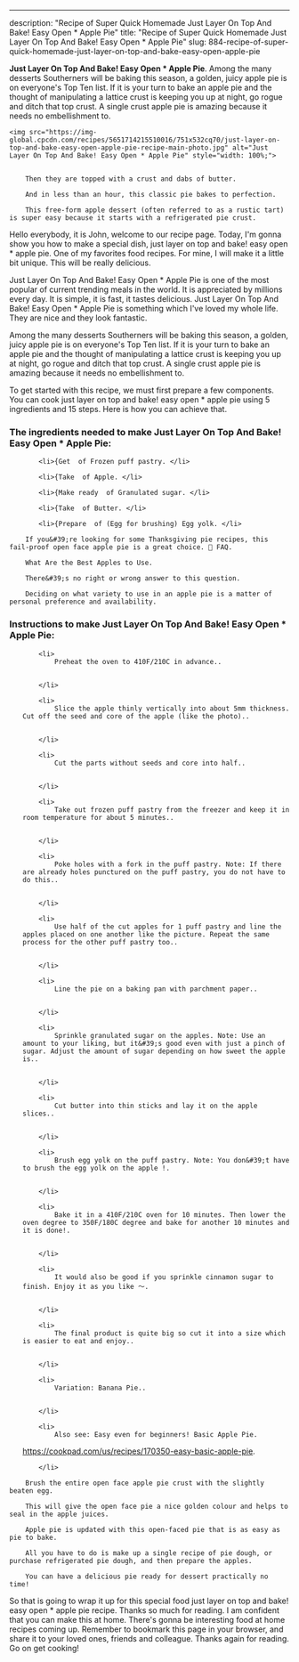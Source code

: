 ---
description: "Recipe of Super Quick Homemade Just Layer On Top And Bake! Easy Open * Apple Pie"
title: "Recipe of Super Quick Homemade Just Layer On Top And Bake! Easy Open * Apple Pie"
slug: 884-recipe-of-super-quick-homemade-just-layer-on-top-and-bake-easy-open-apple-pie

<p>
	<strong>Just Layer On Top And Bake! Easy Open * Apple Pie</strong>. 
	Among the many desserts Southerners will be baking this season, a golden, juicy apple pie is on everyone&#39;s Top Ten list. If it is your turn to bake an apple pie and the thought of manipulating a lattice crust is keeping you up at night, go rogue and ditch that top crust. A single crust apple pie is amazing because it needs no embellishment to.
</p>
<p>
	
	<img src="https://img-global.cpcdn.com/recipes/5651714215510016/751x532cq70/just-layer-on-top-and-bake-easy-open-apple-pie-recipe-main-photo.jpg" alt="Just Layer On Top And Bake! Easy Open * Apple Pie" style="width: 100%;">
	
	
		Then they are topped with a crust and dabs of butter.
	
		And in less than an hour, this classic pie bakes to perfection.
	
		This free-form apple dessert (often referred to as a rustic tart) is super easy because it starts with a refrigerated pie crust.
	
</p>
<p>
	Hello everybody, it is John, welcome to our recipe page. Today, I'm gonna show you how to make a special dish, just layer on top and bake! easy open * apple pie. One of my favorites food recipes. For mine, I will make it a little bit unique. This will be really delicious.
</p>
	
<p>
	Just Layer On Top And Bake! Easy Open * Apple Pie is one of the most popular of current trending meals in the world. It is appreciated by millions every day. It is simple, it is fast, it tastes delicious. Just Layer On Top And Bake! Easy Open * Apple Pie is something which I've loved my whole life. They are nice and they look fantastic.
</p>
<p>
	Among the many desserts Southerners will be baking this season, a golden, juicy apple pie is on everyone&#39;s Top Ten list. If it is your turn to bake an apple pie and the thought of manipulating a lattice crust is keeping you up at night, go rogue and ditch that top crust. A single crust apple pie is amazing because it needs no embellishment to.
</p>

<p>
To get started with this recipe, we must first prepare a few components. You can cook just layer on top and bake! easy open * apple pie using 5 ingredients and 15 steps. Here is how you can achieve that.
</p>

<h3>The ingredients needed to make Just Layer On Top And Bake! Easy Open * Apple Pie:</h3>

<ol>
	
		<li>{Get  of Frozen puff pastry. </li>
	
		<li>{Take  of Apple. </li>
	
		<li>{Make ready  of Granulated sugar. </li>
	
		<li>{Take  of Butter. </li>
	
		<li>{Prepare  of (Egg for brushing) Egg yolk. </li>
	
</ol>
<p>
	
		If you&#39;re looking for some Thanksgiving pie recipes, this fail-proof open face apple pie is a great choice. 💭 FAQ.
	
		What Are the Best Apples to Use.
	
		There&#39;s no right or wrong answer to this question.
	
		Deciding on what variety to use in an apple pie is a matter of personal preference and availability.
	
</p>

<h3>Instructions to make Just Layer On Top And Bake! Easy Open * Apple Pie:</h3>

<ol>
	
		<li>
			Preheat the oven to 410F/210C in advance..
			
			
		</li>
	
		<li>
			Slice the apple thinly vertically into about 5mm thickness. Cut off the seed and core of the apple (like the photo)..
			
			
		</li>
	
		<li>
			Cut the parts without seeds and core into half..
			
			
		</li>
	
		<li>
			Take out frozen puff pastry from the freezer and keep it in room temperature for about 5 minutes..
			
			
		</li>
	
		<li>
			Poke holes with a fork in the puff pastry. Note: If there are already holes punctured on the puff pastry, you do not have to do this..
			
			
		</li>
	
		<li>
			Use half of the cut apples for 1 puff pastry and line the apples placed on one another like the picture. Repeat the same process for the other puff pastry too..
			
			
		</li>
	
		<li>
			Line the pie on a baking pan with parchment paper..
			
			
		</li>
	
		<li>
			Sprinkle granulated sugar on the apples. Note: Use an amount to your liking, but it&#39;s good even with just a pinch of sugar. Adjust the amount of sugar depending on how sweet the apple is..
			
			
		</li>
	
		<li>
			Cut butter into thin sticks and lay it on the apple slices..
			
			
		</li>
	
		<li>
			Brush egg yolk on the puff pastry. Note: You don&#39;t have to brush the egg yolk on the apple !.
			
			
		</li>
	
		<li>
			Bake it in a 410F/210C oven for 10 minutes. Then lower the oven degree to 350F/180C degree and bake for another 10 minutes and it is done!.
			
			
		</li>
	
		<li>
			It would also be good if you sprinkle cinnamon sugar to finish. Enjoy it as you like ～.
			
			
		</li>
	
		<li>
			The final product is quite big so cut it into a size which is easier to eat and enjoy..
			
			
		</li>
	
		<li>
			Variation: Banana Pie..
			
			
		</li>
	
		<li>
			Also see: Easy even for beginners! Basic Apple Pie.

https://cookpad.com/us/recipes/170350-easy-basic-apple-pie.
			
			
		</li>
	
</ol>

<p>
	
		Brush the entire open face apple pie crust with the slightly beaten egg.
	
		This will give the open face pie a nice golden colour and helps to seal in the apple juices.
	
		Apple pie is updated with this open-faced pie that is as easy as pie to bake.
	
		All you have to do is make up a single recipe of pie dough, or purchase refrigerated pie dough, and then prepare the apples.
	
		You can have a delicious pie ready for dessert practically no time!
	
</p>

<p>
	So that is going to wrap it up for this special food just layer on top and bake! easy open * apple pie recipe. Thanks so much for reading. I am confident that you can make this at home. There's gonna be interesting food at home recipes coming up. Remember to bookmark this page in your browser, and share it to your loved ones, friends and colleague. Thanks again for reading. Go on get cooking!
</p>

